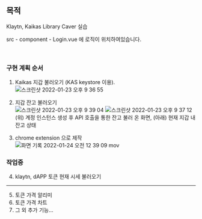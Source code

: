## 목적

Klaytn, Kaikas Library Caver 실습

src - component - Login.vue 에 로직이 위치하여있습니다.

<br />

### 구현 계획 순서
1. Kaikas 지갑 불러오기 (KAS keystore 이용).  
 ![스크린샷 2022-01-23 오후 9 36 55](https://user-images.githubusercontent.com/87772236/150678713-c4db7b32-44e7-4ee0-b082-ade41700ad78.png)
2. 지갑 잔고 불러오기  
![스크린샷 2022-01-23 오후 9 39 04](https://user-images.githubusercontent.com/87772236/150678791-e57630f7-0070-4756-8ca8-fd26d31f53a0.png)
![스크린샷 2022-01-23 오후 9 37 12](https://user-images.githubusercontent.com/87772236/150678714-e90c4d62-1d98-4493-9c9b-5854ad9b8478.png)  
  (위) 계정 인스턴스 생성 후 API 호출을 통한 잔고 불러 온 화면, (아래) 현재 지갑 내 잔고 상태  

3. chrome extension 으로 제작  
![화면 기록 2022-01-24 오전 12 39 09 mov](https://user-images.githubusercontent.com/87772236/150686575-1ffb16bd-890e-49ce-a4a0-f551f594e0c0.gif)

### **작업중**  
4. klaytn, dAPP 토큰 현재 시세 불러오기  
---

5. 토큰 가격 알리미  
6. 토큰 가격 차트  
7. 그 외 추가 기능...  
